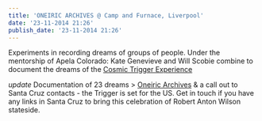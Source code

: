 ```yaml
---
title: 'ONEIRIC ARCHIVES @ Camp and Furnace, Liverpool'
date: '23-11-2014 21:26'
publish_date: '23-11-2014 21:26'
---
```


Experiments in recording dreams of groups of people. Under the mentorship of Apela Colorado: Kate Genevieve and Will Scobie combine to document the dreams of the [Cosmic Trigger Experience](http://www.coscmictriggerplay.com)

*update* Documentation of 23 dreams > [Oneiric Archives](http://oneiricarchives.tumblr.com/) & a call out to Santa Cruz contacts - the Trigger is set for the US. Get in touch if you have any links in Santa Cruz to bring this celebration of Robert Anton Wilson stateside. 